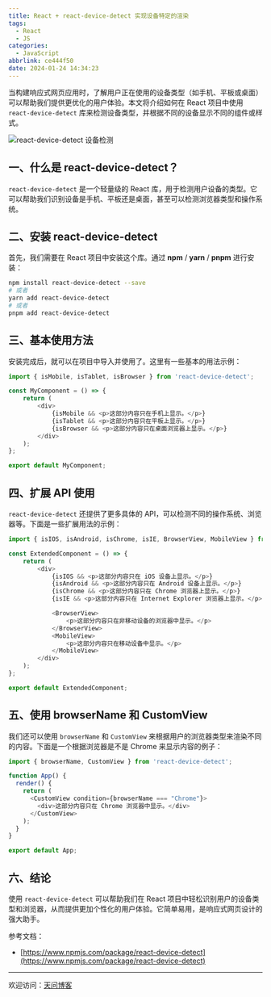 ```yaml
---
title: React + react-device-detect 实现设备特定的渲染
tags:
  - React
  - JS
categories:
  - JavaScript
abbrlink: ce444f50
date: 2024-01-24 14:34:23
---
```


当构建响应式网页应用时，了解用户正在使用的设备类型（如手机、平板或桌面）可以帮助我们提供更优化的用户体验。本文将介绍如何在 React 项目中使用 `react-device-detect` 库来检测设备类型，并根据不同的设备显示不同的组件或样式。

![react-device-detect 设备检测](https://tiven.cn/static/img/rdd-01-7hSiyUWb.jpg)

<!-- more -->

## 一、什么是 react-device-detect？

`react-device-detect` 是一个轻量级的 React 库，用于检测用户设备的类型。它可以帮助我们识别设备是手机、平板还是桌面，甚至可以检测浏览器类型和操作系统。

## 二、安装 react-device-detect

首先，我们需要在 React 项目中安装这个库。通过 **npm** / **yarn** / **pnpm** 进行安装：

```bash
npm install react-device-detect --save
# 或者
yarn add react-device-detect
# 或者
pnpm add react-device-detect
```

## 三、基本使用方法

安装完成后，就可以在项目中导入并使用了。这里有一些基本的用法示例：

```javascript
import { isMobile, isTablet, isBrowser } from 'react-device-detect';

const MyComponent = () => {
    return (
        <div>
            {isMobile && <p>这部分内容只在手机上显示。</p>}
            {isTablet && <p>这部分内容只在平板上显示。</p>}
            {isBrowser && <p>这部分内容只在桌面浏览器上显示。</p>}
        </div>
    );
};

export default MyComponent;
```

## 四、扩展 API 使用

`react-device-detect` 还提供了更多具体的 API，可以检测不同的操作系统、浏览器等。下面是一些扩展用法的示例：

```javascript
import { isIOS, isAndroid, isChrome, isIE, BrowserView, MobileView } from 'react-device-detect';

const ExtendedComponent = () => {
    return (
        <div>
            {isIOS && <p>这部分内容只在 iOS 设备上显示。</p>}
            {isAndroid && <p>这部分内容只在 Android 设备上显示。</p>}
            {isChrome && <p>这部分内容只在 Chrome 浏览器上显示。</p>}
            {isIE && <p>这部分内容只在 Internet Explorer 浏览器上显示。</p>}

            <BrowserView>
                <p>这部分内容只在非移动设备的浏览器中显示。</p>
            </BrowserView>
            <MobileView>
                <p>这部分内容只在移动设备中显示。</p>
            </MobileView>
        </div>
    );
};

export default ExtendedComponent;
```

## 五、使用 browserName 和 CustomView

我们还可以使用 `browserName` 和 `CustomView` 来根据用户的浏览器类型来渲染不同的内容。下面是一个根据浏览器是不是 Chrome 来显示内容的例子：

```javascript
import { browserName, CustomView } from 'react-device-detect';

function App() {
  render() {
    return (
      <CustomView condition={browserName === "Chrome"}>
        <div>这部分内容只在 Chrome 浏览器中显示。</div>
      </CustomView>
    );
  }
}

export default App;
```

## 六、结论

使用 `react-device-detect` 可以帮助我们在 React 项目中轻松识别用户的设备类型和浏览器，从而提供更加个性化的用户体验。它简单易用，是响应式网页设计的强大助手。

参考文档：

- [https://www.npmjs.com/package/react-device-detect](https://www.npmjs.com/package/react-device-detect)

---

欢迎访问：[天问博客](https://tiven.cn/p/ce444f50/ "天问博客-专注于大前端技术")


